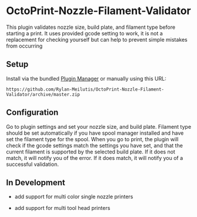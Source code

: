 # OctoPrint-Nozzle-Filament-Validator

This plugin validates nozzle size, build plate, and filament type before starting a print.
It uses provided gcode setting to work, it is not a replacement for checking yourself but can help to prevent simple
mistakes from occurring

## Setup

Install via the bundled [Plugin Manager](https://docs.octoprint.org/en/master/bundledplugins/pluginmanager.html)
or manually using this URL:

    https://github.com/Rylan-Meilutis/OctoPrint-Nozzle-Filament-Validator/archive/master.zip

## Configuration

Go to plugin settings and set your nozzle size, and build plate.
Filament type should be set automatically if you have spool manager installed and have set
the filament type for the
spool.
When you go to print, the plugin will check if the gcode settings match the settings you
have set, and that the current filament is supported by the selected build plate. If it
does not match, it will notify you of the error. If it does match, it will notify you of a
successful validation.

## In Development

- add support for multi color single nozzle printers

- add support for multi tool head printers
